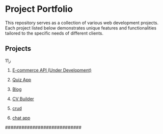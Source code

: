 # Project Portfolio

This repository serves as a collection of various web development projects. Each project listed below demonstrates unique features and functionalities tailored to the specific needs of different clients.

## Projects

1ز1

1. [E-commerce API (Under Development)](https://github.com/SeifAhmed11/API-Ecommerce/tree/master)
   
2. [Quiz App](https://github.com/SeifAhmed11/Quiz_App)
   
3. [Blog](https://github.com/SeifAhmed11/Blog)

4. [CV Builder](https://github.com/SeifAhmed11/CV-Builder)
   
5. [crud](https://github.com/SeifAhmed11/crud-using)

6. [chat app](https://github.com/SeifAhmed11/chat-app) 

############################



